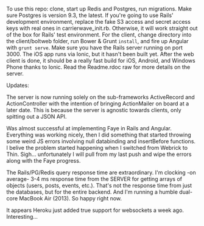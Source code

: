 To use this repo: clone, start up Redis and Postgres, run migrations. Make sure Postgres is version 9.3, the latest. If you're going to use Rails' development environment, replace the fake S3 access and secret access keys with real ones in carrierwave_init.rb. Otherwise, it will work straight out of the box for Rails' test environment. For the client, change directory into the client/boltweb folder, run Bower & Grunt `install`, and fire up Angular with `grunt serve`. Make sure you have the Rails server running on port 3000. The iOS app runs via Ionic, but it hasn't been built yet. After the web client is done, it should be a really fast build for iOS, Android, and Windows Phone thanks to Ionic. Read the Readme.rdoc raw for more details on the server.



Updates:

The server is now running solely on the sub-frameworks ActiveRecord and ActionController with the intention of bringing ActionMailer on board at a later date. This is because the server is agnostic towards clients, only spitting out a JSON API.

Was almost successful at implementing Faye in Rails and Angular. Everything was working nicely, then I did something that started throwing some weird JS errors involving null databinding and insertBefore functions. I belive the problem started happening when I switched from Webrick to Thin. Sigh... unfortunately I will pull from my last push and wipe the errors along with the Faye progress.

The Rails/PG/Redis query response time are extraordinary. I'm clocking -on average- 3-4 ms response time from the SERVER for getting arrays of objects (users, posts, events, etc.). That's not the response time from just the databases, but for the entire backend. And I'm running a humble dual-core MacBook Air (2013). So happy right now.

It appears Heroku just added true support for websockets a week ago. Interesting...
